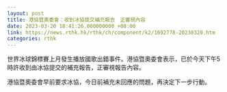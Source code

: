 ```yaml
---
layout: post
title: 港協暨奧委會：收到冰協提交補充報告　正審視內容
date: 2023-03-20 18:41:26.000000000 +08:00
link: https://news.rthk.hk/rthk/ch/component/k2/1692778-20230320.htm
categories: rthk
---
```


世界冰球錦標賽上月發生播放國歌出錯事件。港協暨奧委會表示，已於今天下午5時許收到由冰協提交的補充報告，正審視報告內容。

港協暨奧委會早前要求冰協，今日前補充未回應的問題，再決定下一步行動。
